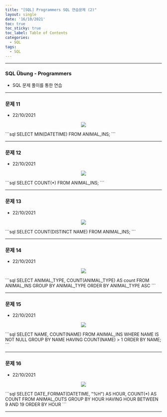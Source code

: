 ```yaml
---
title: "[SQL] Programmers SQL 연습문제 (2)"
layout: single
date: '16/10/2021'
toc: true
toc_sticky: true
toc_label: Table of Contents
categories:
  - SQL
tags:
  - SQL
---
```


---
### SQL Übung - Programmers
* SQL 문제 풀이를 통한 연습

---

### 문제 11
* 22/10/2021
<p align="center">
    <img src="/img/data_engineering/sql/sql_programmers11.png" align="center">
</p>
```sql
SELECT MIN(DATETIME)
FROM ANIMAL_INS;
```

---

### 문제 12
* 22/10/2021
<p align="center">
    <img src="/img/data_engineering/sql/sql_programmers12.png" align="center">
</p>
```sql
SELECT COUNT(*)
FROM ANIMAL_INS;
```

---

### 문제 13
* 22/10/2021
<p align="center">
    <img src="/img/data_engineering/sql/sql_programmers13.png" align="center">
</p>
```sql
SELECT COUNT(DISTINCT NAME)
FROM ANIMAL_INS;
```

---

### 문제 14
* 22/10/2021
<p align="center">
    <img src="/img/data_engineering/sql/sql_programmers14.png" align="center">
</p>
```sql
SELECT ANIMAL_TYPE, COUNT(ANIMAL_TYPE) AS count
FROM ANIMAL_INS
GROUP BY ANIMAL_TYPE
ORDER BY ANIMAL_TYPE ASC
```

---

### 문제 15
* 22/10/2021
<p align="center">
    <img src="/img/data_engineering/sql/sql_programmers15.png" align="center">
</p>
```sql
SELECT NAME, COUNT(NAME)
FROM ANIMAL_INS
WHERE NAME IS NOT NULL
GROUP BY NAME
HAVING COUNT(NAME) > 1
ORDER BY NAME;
```

---

### 문제 16
* 22/10/2021
<p align="center">
    <img src="/img/data_engineering/sql/sql_programmers16.png" align="center">
</p>
```sql
SELECT DATE_FORMAT(DATETIME, "%H") AS HOUR, COUNT(*) AS COUNT
FROM ANIMAL_OUTS
GROUP BY HOUR
HAVING HOUR BETWEEN 9 AND 19
ORDER BY HOUR
```

---
